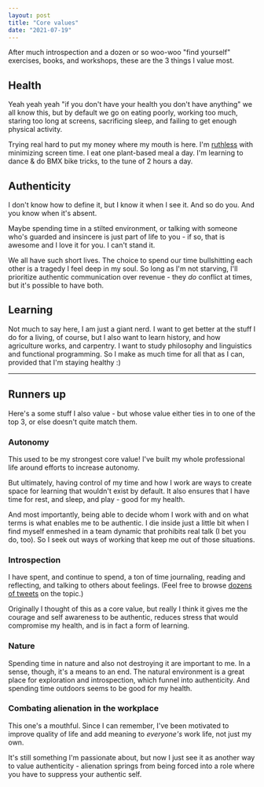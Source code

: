 ```yaml
---
layout: post
title: "Core values"
date: "2021-07-19"
---
```


After much introspection and a dozen or so woo-woo "find yourself" exercises, books, and workshops, these are the 3 things I value most.

## Health

Yeah yeah yeah "if you don't have your health you don't have anything" we all know this, but by default we go on eating poorly, working too much, staring too long at screens, sacrificing sleep, and failing to get enough physical activity.

Trying real hard to put my money where my mouth is here. I'm [ruthless](https://twitter.com/briandavidhall/status/1417118148277506049?s=20) with minimizing screen time. I eat one plant-based meal a day. I'm learning to dance & do BMX bike tricks, to the tune of 2 hours a day.

## Authenticity

I don't know how to define it, but I know it when I see it. And so do you. And you know when it's absent.

Maybe spending time in a stilted environment, or talking with someone who's guarded and insincere is just part of life to you - if so, that is awesome and I love it for you. I can't stand it.

We all have such short lives. The choice to spend our time bullshitting each other is a tragedy I feel deep in my soul. So long as I'm not starving, I'll prioritize authentic communication over revenue - they _do_ conflict at times, but it's possible to have both.

## Learning

Not much to say here, I am just a giant nerd. I want to get better at the stuff I do for a living, of course, but I also want to learn history, and how agriculture works, and carpentry. I want to study philosophy and linguistics and functional programming. So I make as much time for all that as I can, provided that I'm staying healthy :)

* * *

## Runners up

Here's a some stuff I also value - but whose value either ties in to one of the top 3, or else doesn't quite match them.

### Autonomy

This used to be my strongest core value! I've built my whole professional life around efforts to increase autonomy.

But ultimately, having control of my time and how I work are ways to create space for learning that wouldn't exist by default. It also ensures that I have time for rest, and sleep, and play - good for my health.

And most importantly, being able to decide whom I work with and on what terms is what enables me to be authentic. I die inside just a little bit when I find myself enmeshed in a team dynamic that prohibits real talk (I bet you do, too). So I seek out ways of working that keep me out of those situations.

### Introspection

I have spent, and continue to spend, a ton of time journaling, reading and reflecting, and talking to others about feelings. (Feel free to browse [dozens of tweets](https://twitter.com/search?q=from%3Abriandavidhall%20(feelings%20OR%20feels)&src=typed_query) on the topic.)

Originally I thought of this as a core value, but really I think it gives me the courage and self awareness to be authentic, reduces stress that would compromise my health, and is in fact a form of learning.

### Nature

Spending time in nature and also not destroying it are important to me. In a sense, though, it's a means to an end. The natural environment is a great place for exploration and introspection, which funnel into authenticity. And spending time outdoors seems to be good for my health.

### Combating alienation in the workplace

This one's a mouthful. Since I can remember, I've been motivated to improve quality of life and add meaning to _everyone's_ work life, not just my own.

It's still something I'm passionate about, but now I just see it as another way to value authenticity - alienation springs from being forced into a role where you have to suppress your authentic self.
